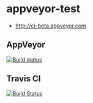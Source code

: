 appveyor-test  
=============  
* http://ci-beta.appveyor.com  
  
## AppVeyor  
[![Build status](https://ci.appveyor.com/api/projects/status/y0tox6cexrfp0kp4?svg=true)](https://ci.appveyor.com/project/Hiroyuki-Nagata/appveyor-test)  
  
## Travis CI  
[![Build Status](https://travis-ci.org/Hiroyuki-Nagata/appveyor-test.svg?branch=master)](https://travis-ci.org/Hiroyuki-Nagata/appveyor-test)  